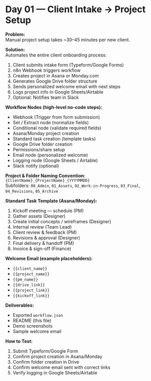 # Day 01 — Client Intake → Project Setup

**Problem:**  
Manual project setup takes ~30–45 minutes per new client.

**Solution:**  
Automates the entire client onboarding process:
1. Client submits intake form (Typeform/Google Forms)
2. n8n Webhook triggers workflow
3. Creates project in Asana or Monday.com
4. Generates Google Drive folder structure
5. Sends personalized welcome email with next steps
6. Logs project info in Google Sheets/Airtable
7. Optional: Notifies team in Slack

**Workflow Nodes (high-level no-code steps):**
- Webhook (Trigger from form submission)
- Set / Extract node (normalize fields)
- Conditional node (validate required fields)
- Asana/Monday project creation
- Standard task creation (template tasks)
- Google Drive folder creation
- Permissions/share setup
- Email node (personalized welcome)
- Logging node (Google Sheets / Airtable)
- Slack notify (optional)

**Project & Folder Naming Convention:**  
`{ClientName}_{ProjectName}_{YYYYMMDD}`  
Subfolders: `00_Admin`, `01_Assets`, `02_Work-in-Progress`, `03_Final`, `04_Revisions`, `05_Archive`

**Standard Task Template (Asana/Monday):**
1. Kickoff meeting — schedule (PM)
2. Gather assets (Designer)
3. Create initial concepts / wireframes (Designer)
4. Internal review (Team Lead)
5. Client review & feedback (PM)
6. Revisions & approval (Designer)
7. Final delivery & handoff (PM)
8. Invoice & sign-off (Finance)

**Welcome Email (example placeholders):**  
- `{{client_name}}`  
- `{{project_name}}`  
- `{{pm_name}}`  
- `{{drive_link}}`  
- `{{project_link}}`  
- `{{kickoff_link}}`

**Deliverables:**
- Exported `workflow.json`
- README (this file)
- Demo screenshots
- Sample welcome email

**How to Test:**
1. Submit Typeform/Google Form
2. Confirm project creation in Asana/Monday
3. Confirm folder creation in Drive
4. Confirm welcome email sent with correct links
5. Verify logging in Google Sheets/Airtable
